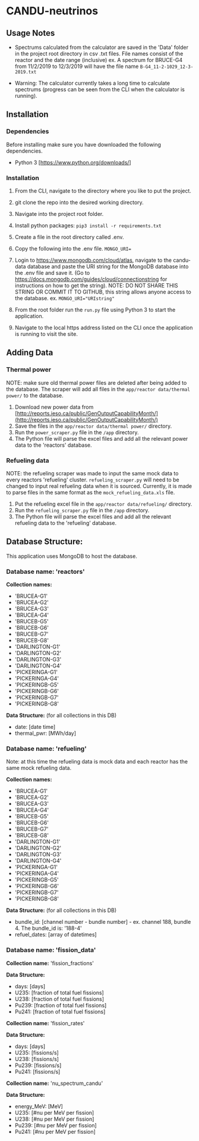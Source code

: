 # CANDU-neutrinos
## Usage Notes

 - Spectrums calculated from the calculator are saved in the 'Data' folder in the project root directory in csv .txt files. File names consist of the reactor and the date range (inclusive)
 ex. A spectrum for BRUCE-G4 from 11/2/2019 to 12/3/2019 will have the file name `B-G4_11-2-1029_12-3-2019.txt` 
 
 - Warning: The calculator currently takes a long time to calculate spectrums (progress can be seen from the CLI when the calculator is running). 

## Installation
### Dependencies
Before installing make sure you have downloaded the following dependencies. 
 - Python 3 [https://www.python.org/downloads/]


### Installation

 1. From the CLI, navigate to the directory where you like to put the project.
 2. git clone the repo into the desired working directory.
 3. Navigate into the project root folder.
 4. Install python packages: `pip3 install -r requirements.txt`
 5. Create a file in the root directory called .env.
 6. Copy the following into the .env file.
 `MONGO_URI=`
 
 7. Login to https://www.mongodb.com/cloud/atlas, navigate to the candu-data database and paste the URI string for the MongoDB database into the .env file and save it. (Go to https://docs.mongodb.com/guides/cloud/connectionstring for instructions on how to get the string). 
 NOTE: DO NOT SHARE THIS STRING OR COMMIT IT TO GITHUB, this string allows anyone access to the database.
 ex. `MONGO_URI="URIstring"`
 8. From the root folder run the `run.py` file using Python 3 to start the application. 
 9. Navigate to the local https address listed on the CLI once the application is running to visit the site.

 

## Adding Data

### Thermal power
NOTE: make sure old thermal power files are deleted after being added to the database. The scraper will add all files in the `app/reactor data/thermal power/` to the database.
 1. Download new power data from [http://reports.ieso.ca/public/GenOutputCapabilityMonth/](http://reports.ieso.ca/public/GenOutputCapabilityMonth/)
 2. Save the files in the `app/reactor data/thermal power/` directory. 
 3. Run the `power_scraper.py` file in the `/app` directory.
 4. The Python file will parse the excel files and add all the relevant power data to the 'reactors' database.

### Refueling data
NOTE: the refueling scraper was made to input the same mock data to every reactors 'refueling' cluster.  `refueling_scraper.py` will need to be changed to input real refueling data when it is sourced. Currently, it is made to parse files in the same format as the `mock_refueling_data.xls` file.
 1. Put the refueling excel file in the `app/reactor data/refueling/` directory.
 2. Run the `refueling_scraper.py` file in the `/app` directory.
 3. The Python file will parse the excel files and add all the relevant refueling data to the 'refueling' database.

## Database Structure:

This application uses MongoDB to host the database.

### Database name: 'reactors'

**Collection names:** 
 - 'BRUCEA-G1'
 - 'BRUCEA-G2' 
 - 'BRUCEA-G3' 
 - 'BRUCEA-G4' 
 - 'BRUCEB-G5'
 - 'BRUCEB-G6' 
 - 'BRUCEB-G7' 
 - 'BRUCEB-G8' 
 - 'DARLINGTON-G1' 
 - 'DARLINGTON-G2'
 - 'DARLINGTON-G3' 
 - 'DARLINGTON-G4' 
 - 'PICKERINGA-G1' 
 - 'PICKERINGA-G4'
 - 'PICKERINGB-G5' 
 - 'PICKERINGB-G6' 
 - 'PICKERINGB-G7' 
 - 'PICKERINGB-G8'

**Data Structure:** (for all collections in this DB)
 - date: [date time] 
 - thermal_pwr: [MWh/day]


### Database name: 'refueling'
Note: at this time the refueling data is mock data and each reactor has the same mock refueling data.

**Collection names:** 	

 - 'BRUCEA-G1'
 - 'BRUCEA-G2' 
 - 'BRUCEA-G3' 
 - 'BRUCEA-G4' 
 - 'BRUCEB-G5'
 - 'BRUCEB-G6' 
 - 'BRUCEB-G7' 
 - 'BRUCEB-G8' 
 - 'DARLINGTON-G1' 
 - 'DARLINGTON-G2'
 - 'DARLINGTON-G3' 
 - 'DARLINGTON-G4' 
 - 'PICKERINGA-G1' 
 - 'PICKERINGA-G4'
 - 'PICKERINGB-G5' 
 - 'PICKERINGB-G6' 
 - 'PICKERINGB-G7' 
 - 'PICKERINGB-G8'

**Data Structure:** (for all collections in this DB)
 - bundle_id: [channel number - bundle number]
		 - ex. channel 188, bundle 4. The bundle_id is: '188-4'
 - refuel_dates: [array of datetimes]


### Database name: 'fission_data'

**Collection name:** 'fission_fractions'

**Data Structure:**
 - days: [days] 			
 - U235: [fraction of total fuel fissions] 			
 - U238: [fraction of total fuel fissions] 			
 - Pu239: [fraction of total fuel fissions] 			
 - Pu241: [fraction of total fuel fissions]

**Collection name:** 'fission_rates'

**Data Structure:**
 - days: [days] 			
 - U235: [fissions/s]  			
 - U238: [fissions/s] 			
 - Pu239: [fissions/s] 			
 - Pu241: [fissions/s]

**Collection name:** 'nu_spectrum_candu'

**Data Structure:**
 - energy_MeV: [MeV] 			
 - U235: [#nu per MeV per fission]  			
 - U238: [#nu per MeV per fission] 			
 - Pu239: [#nu per MeV per fission] 			
 - Pu241: [#nu per MeV per fission]
